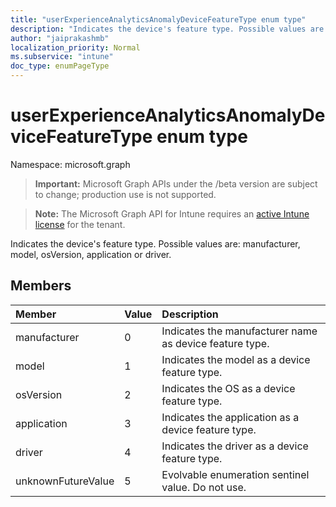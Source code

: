 ```yaml
---
title: "userExperienceAnalyticsAnomalyDeviceFeatureType enum type"
description: "Indicates the device's feature type. Possible values are: manufacturer, model, osVersion, application or driver."
author: "jaiprakashmb"
localization_priority: Normal
ms.subservice: "intune"
doc_type: enumPageType
---
```


# userExperienceAnalyticsAnomalyDeviceFeatureType enum type

Namespace: microsoft.graph

> **Important:** Microsoft Graph APIs under the /beta version are subject to change; production use is not supported.

> **Note:** The Microsoft Graph API for Intune requires an [active Intune license](https://go.microsoft.com/fwlink/?linkid=839381) for the tenant.

Indicates the device's feature type. Possible values are: manufacturer, model, osVersion, application or driver.

## Members
|Member|Value|Description|
|:---|:---|:---|
|manufacturer|0|Indicates the manufacturer name as device feature type.|
|model|1|Indicates the model as a device feature type.|
|osVersion|2|Indicates the OS as a device feature type.|
|application|3|Indicates the application as a device feature type.|
|driver|4|Indicates the driver as a device feature type.|
|unknownFutureValue|5|Evolvable enumeration sentinel value. Do not use.|